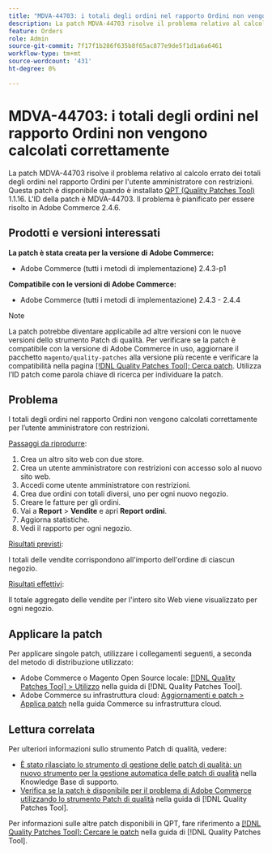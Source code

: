 ```yaml
---
title: "MDVA-44703: i totali degli ordini nel rapporto Ordini non vengono calcolati correttamente"
description: La patch MDVA-44703 risolve il problema relativo al calcolo errato dei totali degli ordini nel rapporto Ordini per l'utente amministratore con restrizioni. Questa patch è disponibile quando è installato [Quality Patches Tool (QPT)](https://experienceleague.adobe.com/it/docs/commerce-knowledge-base/kb/announcements/commerce-announcements/magento-quality-patches-released-new-tool-to-self-serve-quality-patches) 1.1.16. L'ID della patch è MDVA-44703. Il problema è pianificato per essere risolto in Adobe Commerce 2.4.6.
feature: Orders
role: Admin
source-git-commit: 7f17f1b286f635b8f65ac877e9de5f1d1a6a6461
workflow-type: tm+mt
source-wordcount: '431'
ht-degree: 0%

---
```


# MDVA-44703: i totali degli ordini nel rapporto Ordini non vengono calcolati correttamente

La patch MDVA-44703 risolve il problema relativo al calcolo errato dei totali degli ordini nel rapporto Ordini per l&#39;utente amministratore con restrizioni. Questa patch è disponibile quando è installato [QPT (Quality Patches Tool)](https://experienceleague.adobe.com/it/docs/commerce-knowledge-base/kb/announcements/commerce-announcements/magento-quality-patches-released-new-tool-to-self-serve-quality-patches) 1.1.16. L&#39;ID della patch è MDVA-44703. Il problema è pianificato per essere risolto in Adobe Commerce 2.4.6.

## Prodotti e versioni interessati

**La patch è stata creata per la versione di Adobe Commerce:**

* Adobe Commerce (tutti i metodi di implementazione) 2.4.3-p1

**Compatibile con le versioni di Adobe Commerce:**

* Adobe Commerce (tutti i metodi di implementazione) 2.4.3 - 2.4.4

>[!NOTE]
>
>La patch potrebbe diventare applicabile ad altre versioni con le nuove versioni dello strumento Patch di qualità. Per verificare se la patch è compatibile con la versione di Adobe Commerce in uso, aggiornare il pacchetto `magento/quality-patches` alla versione più recente e verificare la compatibilità nella pagina [[!DNL Quality Patches Tool]: Cerca patch](https://experienceleague.adobe.com/it/docs/commerce-knowledge-base/kb/announcements/commerce-announcements/magento-quality-patches-released-new-tool-to-self-serve-quality-patches). Utilizza l’ID patch come parola chiave di ricerca per individuare la patch.

## Problema

I totali degli ordini nel rapporto Ordini non vengono calcolati correttamente per l’utente amministratore con restrizioni.

<u>Passaggi da riprodurre</u>:

1. Crea un altro sito web con due store.
1. Crea un utente amministratore con restrizioni con accesso solo al nuovo sito web.
1. Accedi come utente amministratore con restrizioni.
1. Crea due ordini con totali diversi, uno per ogni nuovo negozio.
1. Creare le fatture per gli ordini.
1. Vai a **Report** > **Vendite** e apri **Report ordini**.
1. Aggiorna statistiche.
1. Vedi il rapporto per ogni negozio.

<u>Risultati previsti</u>:

I totali delle vendite corrispondono all&#39;importo dell&#39;ordine di ciascun negozio.

<u>Risultati effettivi</u>:

Il totale aggregato delle vendite per l&#39;intero sito Web viene visualizzato per ogni negozio.

## Applicare la patch

Per applicare singole patch, utilizzare i collegamenti seguenti, a seconda del metodo di distribuzione utilizzato:

* Adobe Commerce o Magento Open Source locale: [[!DNL Quality Patches Tool] > Utilizzo](/help/tools/quality-patches-tool/usage.md) nella guida di [!DNL Quality Patches Tool].
* Adobe Commerce su infrastruttura cloud: [Aggiornamenti e patch > Applica patch](https://experienceleague.adobe.com/docs/commerce-cloud-service/user-guide/develop/upgrade/apply-patches.html?lang=it) nella guida Commerce su infrastruttura cloud.

## Lettura correlata

Per ulteriori informazioni sullo strumento Patch di qualità, vedere:

* [È stato rilasciato lo strumento di gestione delle patch di qualità: un nuovo strumento per la gestione automatica delle patch di qualità](https://experienceleague.adobe.com/it/docs/commerce-knowledge-base/kb/announcements/commerce-announcements/magento-quality-patches-released-new-tool-to-self-serve-quality-patches) nella Knowledge Base di supporto.
* [Verifica se la patch è disponibile per il problema di Adobe Commerce utilizzando lo strumento Patch di qualità](/help/tools/quality-patches-tool/patches-available-in-qpt/check-patch-for-magento-issue-with-magento-quality-patches.md) nella guida di [!DNL Quality Patches Tool].

Per informazioni sulle altre patch disponibili in QPT, fare riferimento a [[!DNL Quality Patches Tool]: Cercare le patch](https://experienceleague.adobe.com/tools/commerce-quality-patches/index.html?lang=it) nella guida di [!DNL Quality Patches Tool].

